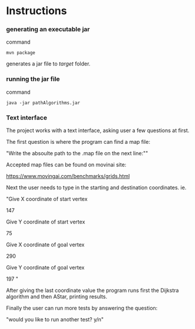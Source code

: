 # Instructions


### generating an executable jar

command

```
mvn package
```

generates a jar file to _target_ folder.


### running the jar file

command

```
java -jar pathAlgorithms.jar
```


### Text interface

The project works with a text interface, asking user a few questions at first.

The first question is where the program can find a map file:

"Write the absoulte path to the .map file on the next line:""

Accepted map files can be found on movinai site:

https://www.movingai.com/benchmarks/grids.html

Next the user needs to type in the starting and destination coordinates.
ie.

"Give X coordinate of start vertex

147

Give Y coordinate of start vertex

75

Give X coordinate of goal vertex

290

Give Y coordinate of goal vertex

197
"

After giving the last coordinate value the program runs first the Dijkstra algorithm and then AStar, printing results.

Finally the user can run more tests by answering the question:

"would you like to run another test? y/n"
